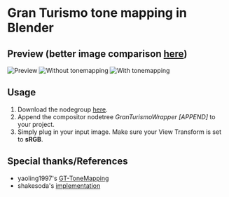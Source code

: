 # Gran Turismo tone mapping in Blender

## Preview (better image comparison [here](https://imgsli.com/MTIyNjMy))
![Preview](https://user-images.githubusercontent.com/77230051/186923616-70c7e039-d48c-4d37-80e4-114457c86a49.png)
![Without tonemapping](https://user-images.githubusercontent.com/77230051/186924214-21723b98-2382-427c-a364-b4ee4181b294.png)
![With tonemapping](https://user-images.githubusercontent.com/77230051/186924314-a633e4de-a14f-4d85-9ebd-8bc4d7a81d93.png)

## Usage
1. Download the nodegroup [here](https://github.com/yaoling1997/GT-ToneMapping/archive/refs/heads/main.zip).
2. Append the compositor nodetree *GranTurismoWrapper [APPEND]* to your project.
3. Simply plug in your input image. Make sure your View Transform is set to **sRGB**.

## Special thanks/References
- yaoling1997's [GT-ToneMapping](https://github.com/yaoling1997/GT-ToneMapping)
- shakesoda's [implementation](https://gist.github.com/shakesoda/1dcb3e159f586995ca076c8b21f05a67)
